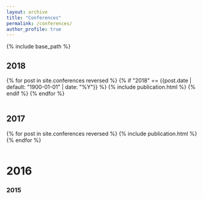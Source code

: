 ```yaml
---
layout: archive
title: "Conferences"
permalink: /conferences/
author_profile: true
---
```


<!-- {% if site.author.googlescholar %}
  You can also find my articles on <u><a href="{{author.googlescholar}}">my Google Scholar profile</a>.</u>
{% endif %} -->

{% include base_path %}

## 2018

<table>
{% for post in site.conferences reversed %}
  {% if "2018" == {{post.date | default: "1900-01-01" | date: "%Y"}} %}
    <tr>{% include publication.html %}</tr>
  {% endif %}
{% endfor %}
</table>

## 2017

<table>
{% for post in site.conferences reversed %}
  <tr>{% include publication.html %}</tr>
{% endfor %}
</table>

# 2016
### 2015